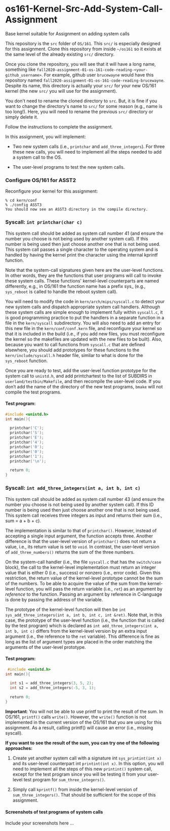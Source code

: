 # os161-Kernel-Src-Add-System-Call-Assignment
Base kernel suitable for Assignment on adding system calls

This repository is the `src` folder of `OS/161`. This `src/` is especially designed for this assignment. 
Clone this repository from inside `~/os161` so it exists at the same level of the already existing `src/` directory. 

Once you clone the repository, you will see that it will have a long name, something like `fall2020-assignment-01-os-161-code-reading-<your-github_username>`. For example, github user `brucewayne` would have this repository named `fall2020-assignment-01-os-161-code-reading-brucewayne`. Despite its name, this directory is actually your `src/` for your new OS/161 kernel (the new `src/` you will use for the assignment). 

You don't need to rename the cloned directory to `src`. But, it is fine if you want to change the directory's name to `src/` for some reason (e.g., name is too long!). Here, you will need to rename the previous `src/` directory or simply delete it.  

Follow the instructions to complete the assignment.  

In this assignment, you will implement:

- Two new system calls (i.e., `printchar` and `add_three_integers`). For three these new calls, you will need to implement all the steps needed to add a system call to the OS.

- The user-level programs to test the new system calls. 

### Configure OS/161 for ASST2
Reconfigure your kernel for this assignment:
```shell
% cd kern/conf
% ./config ASST3
You should now see an ASST3 directory in the compile directory.
```

### Syscall: `int printchar(char c)`

This system call should be added as system call number 41 (and ensure the number you choose is not being used by another system call). If this number is being used then just choose another one that is not being used. This system call passes a single character to the operating system and is handled by having the kernel print the character using the internal kprintf function.

Note that the system-call signatures given here are the user-level functions. In other words, they are the functions that user programs will call to invoke these system calls. These functions' kernel-level counterparts are named differently, e.g., in OS/161 the function name has a prefix sys_ (e.g., `sys_reboot` is called to handle the reboot system call).

You will need to modify the code in `kern/arch/mips/syscall.c` to detect your new system calls and dispatch appropriate system call handlers. Although these system calls are simple enough to implement fully within `syscall.c`, it is good programming practice to put the handlers in a separate function in a file in the `kern/syscall` subdirectory. You will also need to add an entry for this new file in the `kern/conf/conf.kern` file, and reconfigure your kernel so that it is included in the build (i.e., if you add new files, you must reconfigure the kernel so the makefiles are updated with the new files to be built). Also, because you want to call functions from `syscall.c` that are defined elsewhere, you should add prototypes for these functions to the `kern/include/syscall.h` header file, similar to what is done for the `sys_reboot` function.

Once you are ready to test, add the user-level function prototype for the system call to `unistd.h`, and add printchartest to the list of SUBDIRS in `userland/testbin/Makefile`, and then recompile the user-level code. If you don’t add the name of the directory of the new test programs, `bmake` will not compile the test programs.

#### Test program: 

```c
#include <unistd.h> 
int main(){

  printchar('C');
  printchar('S');
  printchar('E');   
  printchar('4');
  printchar('0');
  printchar('0'); 
  printchar('1'); 
  printchar('\n'); 

  return 0;
} 
```

### **Syscall**: `int add_three_integers(int a, int b, int c)`

This system call should be added as system call number 43 (and ensure the number you choose is not being used by another system call). If this ID number is being used then just choose another one that is not being used. This system call receives three integers as input and returns their sum (i.e., sum = a + b + c). 

The implementation is similar to that of `printchar()`. However, instead of accepting a single input argument, the function accepts three. Another difference is that the user-level version of `printchar()` does not return a value, i.e., its return value is set to `void`. In contrast, the user-level version of `add_three_numbers()` returns the sum of the three numbers. 

On the system-call handler (i.e., the file `syscall.c` that has the `switch/case` block), the call to the kernel-level implementation must return an integer value that is either 0 (i.e., success) or nonzero (i.e., error code). Given this restriction, the return value of the kernel-level prototype cannot be the sum of the numbers. To be able to acquire the value of the sum from the kernel-level function, you will pass the return variable (i.e., `ret`) as an argument by *reference* to the function. Passing an argument by reference in C-language is done by passing the address of the variable. 

The prototype of the kernel-level function will then be `int sys_add_three_integers(int a, int b, int c, int &ret)`. Note that, in this case, the prototype of the user-level function (i.e., the function that is called by the test program) which is declared as `int add_three_integers(int a, int b, int c)` differs from the kernel-level version by an extra input argument (i.e., the reference to the `ret` variable). This difference is fine as long as the list of argument types are placed in the order matching the arguments of the user-level prototype.

#### Test program:  

```c
 #include <unistd.h> 
int main(){

  int s1 = add_three_integers(3, 5, 2);
  int s2 = add_three_integers(-5, 3, 1);

  return 0;
} 
```

**Important**: You will not be able to use printf to print the result of the sum. In OS/161, `printf()` calls `write()`. However, the `write()` function is not implemented in the current version of the OS/161 that you are using for this assignment. As a result, calling printf() will cause an error (i.e., missing syscall). 

**If you want to see the result of the sum, you can try one of the following approaches:**

1. Create yet another system call with a signature int `sys_printint(int x)` and its user-level counterpart int `printint(int x)`. In this option, you will need to implement all the steps of this new `printint()` system call, except for the test program since you will be testing it from your user-level test program for `sum_three_integers()`. 

2. Simply call `kprintf()` from inside the kernel-level version of `sum_three_integers()`. That should be sufficient for the scope of this assignment. 

 







#### Screenshots of test programs of system calls

Include your screenshots here ... 
